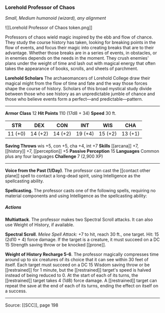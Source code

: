 ### Lorehold Professor of Chaos
_Small, Medium humanoid (wizard), any alignment_

![[Lorehold Professor of Chaos token.png]]

Professors of chaos wield magic inspired by the ebb and flow of chance. They study the course history has taken, looking for breaking points in the flow of events, and focus their magic into creating breaks that are to their advantage. Whether those breaks are in a series of events, in obstacles, or in enemies depends on the needs in the moment. They crush enemies' plans under the weight of time and lash out with magical energy that often takes the appearance of books, scrolls, and sheets of parchment.


**Lorehold Scholars** The archaeomancers of Lorehold College draw their magical might from the flow of time and fate and the way those forces shape the course of history. Scholars of this broad mystical study divide between those who see history as an unpredictable jumble of chance and those who believe events form a perfect—and predictable—pattern.





---

**Armor Class** 12
**Hit Points** 110 (17d8 + 34)
**Speed** 30 ft.

| STR     | DEX     | CON     | INT     | WIS     | CHA     |
|---------|---------|---------|---------|---------|---------|
| 11 (+0) | 14 (+2) | 14 (+2) | 19 (+4) | 15 (+2) | 13 (+1) |

**Saving Throws** wis +5, con +5, cha +4, int +7
**Skills** [[arcana]] +7, [[history]] +7, [[perception]] +5
**Passive Perception** 15
**Languages** Common plus any four languages
**Challenge** 7 (2,900 XP)

---

**Voice from the Past (1/Day)**. The professor can cast the [[contact other plane]] spell to contact a long-dead spirit, using Intelligence as the spellcasting ability.

**Spellcasting.** The professor casts one of the following spells, requiring no material components and using Intelligence as the spellcasting ability:

##### Actions
**Multiattack**. The professor makes two Spectral Scroll attacks. It can also use Weight of History, if available.

**Spectral Scroll**. _Melee Spell Attack:_ +7 to hit, reach 30 ft., one target. Hit: 15 (2d10 + 4) force damage. If the target is a creature, it must succeed on a DC 15 Strength saving throw or be knocked [[prone]].

**Weight of History Recharge 5-6**. The professor magically compresses time around up to six creatures of its choice that it can see within 30 feet of itself. Each target must succeed on a DC 15 Wisdom saving throw or be [[restrained]] for 1 minute, but the [[restrained]] target's speed is halved instead of being reduced to 0. At the start of each of its turns, the [[restrained]] target takes 4 (1d8) force damage. A [[restrained]] target can repeat the save at the end of each of its turns, ending the effect on itself on a success.


---

Source: [[SCC]], page 198